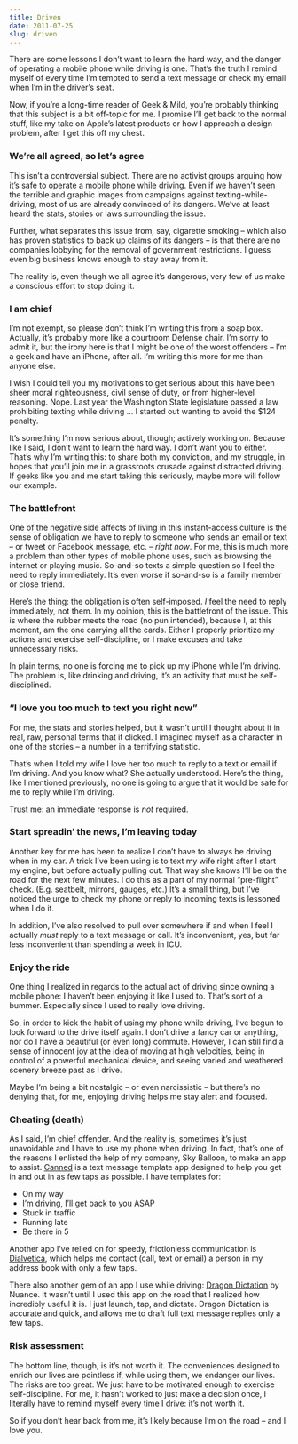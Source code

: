 ```yaml
---
title: Driven
date: 2011-07-25
slug: driven
---
```

<p>There are some lessons I don&#8217;t want to learn the hard way, and the danger of operating a mobile phone while driving is one. That&#8217;s the truth I remind myself of every time I&#8217;m tempted to send a text message or check my email when I&#8217;m in the driver&#8217;s seat.</p>

<p>Now, if you&#8217;re a long-time reader of Geek &amp; Mild, you&#8217;re probably thinking that this subject is a bit off-topic for me. I promise I&#8217;ll get back to the normal stuff, like my take on Apple&#8217;s latest products or how I approach a design problem, after I get this off my chest.</p>

<h3>We&#8217;re all agreed, so let&#8217;s agree</h3>

<p>This isn&#8217;t a controversial subject. There are no activist groups arguing how it&#8217;s safe to operate a mobile phone while driving. Even if we haven&#8217;t seen the terrible and graphic images from campaigns against texting-while-driving, most of us are already convinced of its dangers. We&#8217;ve at least heard the stats, stories or laws surrounding the issue.</p>

<p>Further, what separates this issue from, say, cigarette smoking &#8211; which also has proven statistics to back up claims of its dangers &#8211; is that there are no companies lobbying for the removal of government restrictions. I guess even big business knows enough to stay away from it.</p>

<p>The reality is, even though we all agree it&#8217;s dangerous, very few of us make a conscious effort to stop doing it.</p>

<h3>I am chief</h3>

<p>I&#8217;m not exempt, so please don&#8217;t think I&#8217;m writing this from a soap box. Actually, it&#8217;s probably more like a courtroom Defense chair. I&#8217;m sorry to admit it, but the irony here is that I might be one of the worst offenders &#8211; I&#8217;m a geek and have an iPhone, after all. I&#8217;m writing this more for me than anyone else.</p>

<p>I wish I could tell you my motivations to get serious about this have been sheer moral righteousness, civil sense of duty, or from higher-level reasoning. Nope. Last year the Washington State legislature passed a law prohibiting texting while driving &#8230; I started out wanting to avoid the $124 penalty.</p>

<p>It&#8217;s something I&#8217;m now serious about, though; actively working on. Because like I said, I don&#8217;t want to learn the hard way. I don&#8217;t want you to either. That&#8217;s why I&#8217;m writing this: to share both my conviction, and my struggle, in hopes that you&#8217;ll join me in a grassroots crusade against distracted driving. If geeks like you and me start taking this seriously, maybe more will follow our example.</p>

<h3>The battlefront</h3>

<p>One of the negative side affects of living in this instant-access culture is the sense of obligation we have to reply to someone who sends an email or text &#8211; or tweet or Facebook message, etc. &#8211; <em>right now</em>. For me, this is much more a problem than other types of mobile phone uses, such as browsing the internet or playing music. So-and-so texts a simple question so I feel the need to reply immediately. It&#8217;s even worse if so-and-so is a family member or close friend.</p>

<p>Here&#8217;s the thing: the obligation is often self-imposed. <em>I</em> feel the need to reply immediately, not them. In my opinion, this is the battlefront of the issue. This is where the rubber meets the road (no pun intended), because I, at this moment, am the one carrying all the cards. Either I properly prioritize my actions and exercise self-discipline, or I make excuses and take unnecessary risks.</p>

<p>In plain terms, no one is forcing me to pick up my iPhone while I&#8217;m driving. The problem is, like drinking and driving, it&#8217;s an activity that must be self-disciplined.</p>

<h3>&#8220;I love you too much to text you right now&#8221;</h3>

<p>For me, the stats and stories helped, but it wasn&#8217;t until I thought about it in real, raw, personal terms that it clicked. I imagined myself as a character in one of the stories &#8211; a number in a terrifying statistic.</p>

<p>That&#8217;s when I told my wife I love her too much to reply to a text or email if I&#8217;m driving. And you know what? She actually understood. Here&#8217;s the thing, like I mentioned previously, no one is going to argue that it would be safe for me to reply while I&#8217;m driving.</p>

<p>Trust me: an immediate response is <em>not</em> required.</p>

<h3>Start spreadin&#8217; the news, I&#8217;m leaving today</h3>

<p>Another key for me has been to realize I don&#8217;t have to always be driving when in my car. A trick I&#8217;ve been using is to text my wife right after I start my engine, but before actually pulling out. That way she knows I&#8217;ll be on the road for the next few minutes. I do this as a part of my normal &#8220;pre-flight&#8221; check. (E.g. seatbelt, mirrors, gauges, etc.) It&#8217;s a small thing, but I&#8217;ve noticed the urge to check my phone or reply to incoming texts is lessoned when I do it.</p>

<p>In addition, I&#8217;ve also resolved to pull over somewhere if and when I feel I actually <em>must</em> reply to a text message or call. It&#8217;s inconvenient, yes, but far less inconvenient than spending a week in ICU.</p>

<h3>Enjoy the ride</h3>

<p>One thing I realized in regards to the actual act of driving since owning a mobile phone: I haven&#8217;t been enjoying it like I used to. That&#8217;s sort of a bummer. Especially since I used to really love driving.</p>

<p>So, in order to kick the habit of using my phone while driving, I&#8217;ve begun to look forward to the drive itself again. I don&#8217;t drive a fancy car or anything, nor do I have a beautiful (or even long) commute. However, I can still find a sense of innocent joy at the idea of moving at high velocities, being in control of a powerful mechanical device, and seeing varied and weathered scenery breeze past as I drive.</p>

<p>Maybe I&#8217;m being a bit nostalgic &#8211; or even narcissistic &#8211; but there&#8217;s no denying that, for me, enjoying driving helps me stay alert and focused.</p>

<h3>Cheating (death)</h3>

<p>As I said, I&#8217;m chief offender. And the reality is, sometimes it&#8217;s just unavoidable and I have to use my phone when driving. In fact, that&#8217;s one of the reasons I enlisted the help of my company, Sky Balloon, to make an app to assist. <a href="http://skyballoonstudio.com/canned">Canned</a> is a text message template app designed to help you get in and out in as few taps as possible. I have templates for:</p>

<ul>
<li>On my way</li>
<li>I&#8217;m driving, I&#8217;ll get back to you ASAP</li>
<li>Stuck in traffic</li>
<li>Running late</li>
<li>Be there in 5</li>
</ul>

<p>Another app I&#8217;ve relied on for speedy, frictionless communication is <a href="http://dialvetica.com">Dialvetica</a>, which helps me contact (call, text or email) a person in my address book with only a few taps.</p>

<p>There also another gem of an app I use while driving: <a href="http://itunes.apple.com/us/app/dragon-dictation/id341446764?mt=8">Dragon Dictation</a> by Nuance. It wasn&#8217;t until I used this app on the road that I realized how incredibly useful it is. I just launch, tap, and dictate. Dragon Dictation is accurate and quick, and allows me to draft full text message replies only a few taps.</p>

<h3>Risk assessment</h3>

<p>The bottom line, though, is it&#8217;s not worth it. The conveniences designed to enrich our lives are pointless if, while using them, we endanger our lives. The risks are too great. We just have to be motivated enough to exercise self-discipline. For me, it hasn&#8217;t worked to just make a decision once, I literally have to remind myself every time I drive: it&#8217;s not worth it.</p>

<p>So if you don&#8217;t hear back from me, it&#8217;s likely because I&#8217;m on the road &#8211; and I love you.</p>